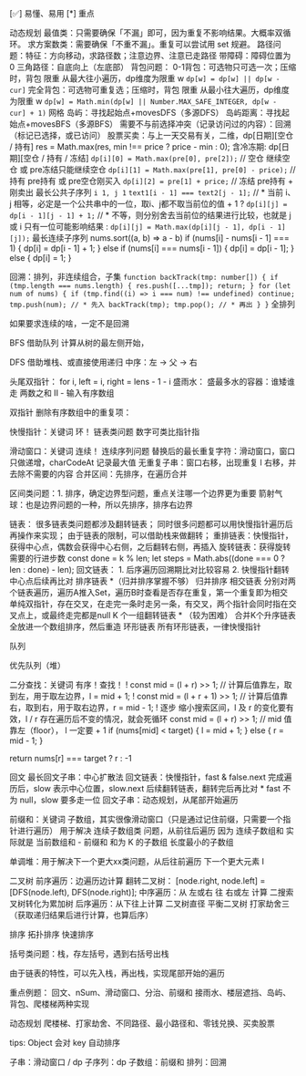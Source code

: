 [✅] 易懂、易用
[*] 重点

动态规划
  最值类：只需要确保「不漏」即可，因为重复不影响结果。大概率双循环。
  求方案数类：需要确保「不重不漏」。重复可以尝试用 set 规避。
  路径问题：特征：方向移动，求路径数；注意边界、注意已走路径
    带障碍：障碍位置为 0 
    三角路径：自底向上（左底部）
  背包问题：
    0-1背包：可选物只可选一次；压缩时，背包 限重 从最大往小遍历，dp维度为限重 w
      `dp[w] = dp[w] || dp[w - cur]`
    完全背包：可选物可重复选；压缩时，背包 限重 从最小往大遍历，dp维度为限重 w
      `dp[w] = Math.min(dp[w] || Number.MAX_SAFE_INTEGER, dp[w - cur] + 1)`
  网格
   岛屿：寻找起始点+movesDFS（多源DFS）
      岛屿距离：寻找起始点+movesBFS（多源BFS）
        需要不与前选择冲突（记录访问过的内容）：回溯（标记已选择，或已访问）
  股票买卖：与上一天交易有关，二维，dp[日期][空仓 / 持有]
      res = Math.max(res, min !== price ? price - min : 0);
      含冷冻期: dp[日期][空仓 / 持有 / 冻结]
          `dp[i][0] = Math.max(pre[0], pre[2]);` // 空仓 继续空仓 或 pre冻结只能继续空仓
		      `dp[i][1] = Math.max(pre[1], pre[0] - price);` // 持有 pre持有 或 pre空仓刚买入
		      `dp[i][2] = pre[1] + price;` // 冻结 pre持有 + 刚卖出
  最长公共子序列
      `i 1, j 1`
      `text1[i - 1] === text2[j - 1];`
        // *  当前 i、j 相等，必定是一个公共串中的一位，取i、j都不取当前位的值 + 1
        ? `dp[i][j] = dp[i - 1][j - 1] + 1;`
        // * 不等，则分别舍去当前位的结果进行比较，也就是 j 或 i 只有一位可能影响结果
        : `dp[i][j] = Math.max(dp[i][j - 1], dp[i - 1][j]);`
  最长连续子序列
      nums.sort((a, b) => a - b)
      if (nums[i] - nums[i - 1] === 1) {
        dp[i] = dp[i - 1] + 1;
      } else if (nums[i] === nums[i - 1]) {
        dp[i] = dp[i - 1];
      } else {
        dp[i] = 1;
      }

回溯：排列，非连续组合，子集
   `function backTrack(tmp: number[]) {
      if (tmp.length === nums.length) {
        res.push([...tmp]);
        return;
      }
      for (let num of nums) {
        if (tmp.find((i) => i === num) !== undefined) continue;
        tmp.push(num); // * 先入
        backTrack(tmp);
        tmp.pop(); // * 再出
      }
    }`
  全排列

如果要求连续的啥，一定不是回溯

BFS
  借助队列
  计算从树的最左侧开始，

DFS
  借助堆栈、或直接使用递归
  中序：左 -> 父 -> 右

头尾双指针：
  for i, left = i, right = lens - 1 - i
  盛雨水：
  盛最多水的容器：谁矮谁走
  两数之和 II - 输入有序数组

双指针
  删除有序数组中的重复项：

快慢指针：关键词 环！
  链表类问题
  数字可类比指针指

滑动窗口：关键词 连续！
  连续序列问题
  替换后的最长重复字符：滑动窗口，窗口只做递增，charCodeAt 记录最大值
  无重复子串：窗口右移，出现重复 l 右移，并去除不需要的内容
  合并区间：先排序，在遍历合并

区间类问题：1. 排序，确定边界型问题，重点关注哪一个边界更为重要
  箭射气球：也是边界问题的一种，所以先排序，排序右边界

链表：
很多链表类问题都涉及翻转链表；
同时很多问题都可以用快慢指针遍历后再操作来实现；
由于链表的限制，可以借助栈来做翻转；
  重排链表：快慢指针，获得中心点，偶数会获得中心右侧，之后翻转右侧，再插入
  旋转链表：获得旋转需要的行进步数
    const done = k % len;
    let steps = Math.abs((done === 0 ? len : done) - len);
  回文链表：
    1. 后序遍历回溯期比对比较容易
    2. 快慢指针翻转中心点后续再比对
  排序链表 *（归并排序掌握不够）
    归并排序
  相交链表
    分别对两个链表遍历，遍历A推入Set，遍历B时查看是否存在重复，第一个重复即为相交
    单纯双指针，存在交叉，在走完一条时走另一条，有交叉，两个指针会同时指在交叉点上，或最终走完都是null
  K 个一组翻转链表 * （较为困难）
  合并K个升序链表
    全放进一个数组排序，然后重造
  环形链表
    所有环形链表，一律快慢指针

队列

优先队列（堆）

二分查找：关键词 有序！查找！
   ! const mid = (l + r) >> 1; // 计算后值靠左，取到左，用于取左边界，l = mid + 1;
   ! const mid = (l + r + 1) >> 1; // 计算后值靠右，取到右，用于取右边界，r = mid - 1;
   ! 逐步 缩小搜索区间，l 及 r 的变化要有效，l / r 存在遍历后不变的情况，就会死循环
   const mid = (l + r) >> 1; // mid 值靠左（floor）， l 一定要 + 1
   if (nums[mid] < target) {
      l = mid + 1;
   } else {
      r = mid - 1;
   }

   return nums[r] === target ? r : -1

回文
  最长回文子串：中心扩散法
  回文链表：快慢指针，fast & false.next 完成遍历后，slow 表示中心位置，slow.next 后续翻转链表，翻转完后再比对
      * fast 不为 null，slow 要多走一位
  回文子串：动态规划，从尾部开始遍历

前缀和：关键词 子数组，其实很像滑动窗口（只是通过记住前缀，只需要一个指针进行遍历）
用于解决 连续子数组类 问题，从前往后遍历
因为 连续子数组和 实际就是 当前数组和 - 前缀和
  和为 K 的子数组
  长度最小的子数组

单调堆：用于解决下一个更大xx类问题，从后往前遍历
  下一个更大元素 I

二叉树
  前序遍历：边遍历边计算
    翻转二叉树： [node.right, node.left] = [DFS(node.left), DFS(node.right)];
  中序遍历：从 左或右 往 右或左 计算
    二搜索叉树转化为累加树
  后序遍历：从下往上计算
    二叉树直径
    平衡二叉树
    打家劫舍三（获取递归结果后进行计算，也算后序）


排序
  拓扑排序
  快速排序

括号类问题：栈，存左括号，遇到右括号出栈

由于链表的特性，可以先入栈，再出栈，实现尾部开始的遍历

重点例题：
  回文、nSum、滑动窗口、分治、前缀和
  接雨水、楼层遮挡、岛屿、背包、爬楼梯两种实现

动态规划
  爬楼梯、打家劫舍、不同路径、最小路径和、零钱兑换、买卖股票

tips:
  Object 会对 key 自动排序

  子串：滑动窗口 / dp
  子序列：dp
  子数组：前缀和
  排列：回溯